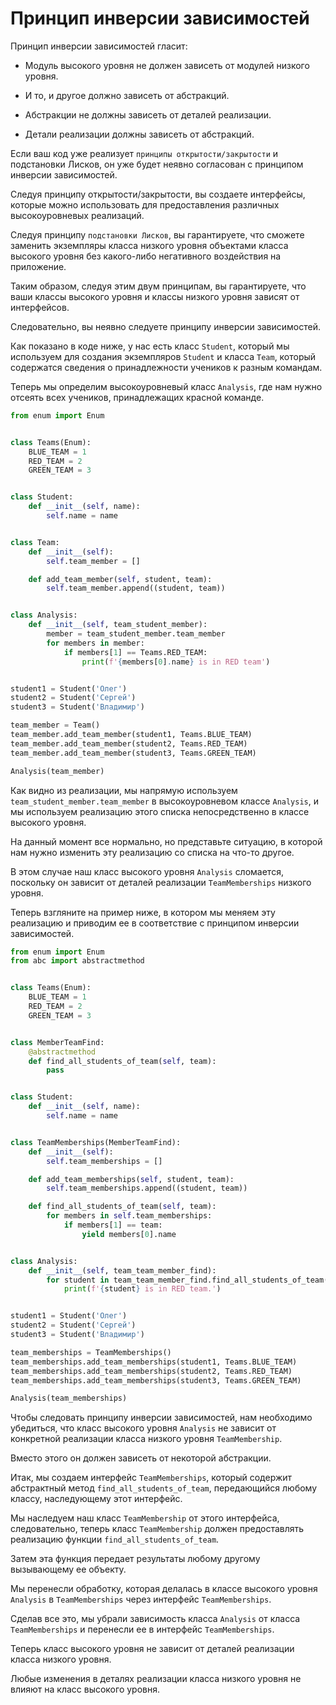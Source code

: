 # Принцип инверсии зависимостей

Принцип инверсии зависимостей гласит:

* Модуль высокого уровня не должен зависеть от модулей низкого уровня. 
* И то, и другое должно зависеть от абстракций. 

* Абстракции не должны зависеть от деталей реализации. 

* Детали реализации должны зависеть от абстракций.

Если ваш код уже реализует `принципы открытости/закрытости` и подстановки Лисков, он уже будет неявно согласован с принципом инверсии зависимостей.  

Следуя принципу открытости/закрытости, вы создаете интерфейсы, которые можно использовать для предоставления различных высокоуровневых реализаций. 

Следуя принципу `подстановки Лисков`, вы гарантируете, что сможете заменить экземпляры класса низкого уровня объектами класса высокого уровня без какого-либо негативного воздействия на приложение. 

Таким образом, следуя этим двум принципам, вы гарантируете, что ваши классы высокого уровня и классы низкого уровня зависят от интерфейсов. 

Следовательно, вы неявно следуете принципу инверсии зависимостей.

Как показано в коде ниже, у нас есть класс `Student`, который мы используем для создания экземпляров `Student` и класса `Team`, который содержатся сведения о принадлежности учеников к разным командам.

Теперь мы определим высокоуровневый класс `Analysis`, где нам нужно отсеять всех учеников, принадлежащих красной команде.


```python
from enum import Enum


class Teams(Enum):
    BLUE_TEAM = 1
    RED_TEAM = 2
    GREEN_TEAM = 3


class Student:
    def __init__(self, name):
        self.name = name


class Team:
    def __init__(self):
        self.team_member = []

    def add_team_member(self, student, team):
        self.team_member.append((student, team))


class Analysis:
    def __init__(self, team_student_member):
        member = team_student_member.team_member
        for members in member:
            if members[1] == Teams.RED_TEAM:
                print(f'{members[0].name} is in RED team')


student1 = Student('Олег')
student2 = Student('Сергей')
student3 = Student('Владимир')

team_member = Team()
team_member.add_team_member(student1, Teams.BLUE_TEAM)
team_member.add_team_member(student2, Teams.RED_TEAM)
team_member.add_team_member(student3, Teams.GREEN_TEAM)

Analysis(team_member)

```

Как видно из реализации, мы напрямую используем `team_student_member.team_member` в высокоуровневом классе `Analysis`, и мы используем реализацию этого списка непосредственно в классе высокого уровня. 

На данный момент все нормально, но представьте ситуацию, в которой нам нужно изменить эту реализацию со списка на что-то другое. 

В этом случае наш класс высокого уровня `Analysis` сломается, поскольку он зависит от деталей реализации `TeamMemberships` низкого уровня.

Теперь взгляните на пример ниже, в котором мы меняем эту реализацию и приводим ее в соответствие с принципом инверсии зависимостей.


```python
from enum import Enum
from abc import abstractmethod


class Teams(Enum):
    BLUE_TEAM = 1
    RED_TEAM = 2
    GREEN_TEAM = 3


class MemberTeamFind:
    @abstractmethod
    def find_all_students_of_team(self, team):
        pass


class Student:
    def __init__(self, name):
        self.name = name


class TeamMemberships(MemberTeamFind):
    def __init__(self):
        self.team_memberships = []

    def add_team_memberships(self, student, team):
        self.team_memberships.append((student, team))

    def find_all_students_of_team(self, team):
        for members in self.team_memberships:
            if members[1] == team:
                yield members[0].name


class Analysis:
    def __init__(self, team_team_member_find):
        for student in team_team_member_find.find_all_students_of_team(Teams.RED_TEAM):
            print(f'{student} is in RED team.')


student1 = Student('Олег')
student2 = Student('Сергей')
student3 = Student('Владимир')

team_memberships = TeamMemberships()
team_memberships.add_team_memberships(student1, Teams.BLUE_TEAM)
team_memberships.add_team_memberships(student2, Teams.RED_TEAM)
team_memberships.add_team_memberships(student3, Teams.GREEN_TEAM)

Analysis(team_memberships)


```


Чтобы следовать принципу инверсии зависимостей, нам необходимо убедиться, что класс высокого уровня `Analysis` не зависит от конкретной реализации класса низкого уровня `TeamMembership`. 

Вместо этого он должен зависеть от некоторой абстракции.

Итак, мы создаем интерфейс `TeamMemberships`, который содержит абстрактный метод `find_all_students_of_team`, передающийся любому классу, наследующему этот интерфейс. 

Мы наследуем наш класс `TeamMembership` от этого интерфейса, следовательно, теперь класс `TeamMembership` должен предоставлять реализацию функции `find_all_students_of_team`.

Затем эта функция передает результаты любому другому вызывающему ее объекту.

Мы перенесли обработку, которая делалась в классе высокого уровня `Analysis` в `TeamMemberships` через интерфейс `TeamMemberships`.

Сделав все это, мы убрали зависимость класса `Analysis` от класса `TeamMemberships` и перенесли ее в интерфейс `TeamMemberships`. 

Теперь класс высокого уровня не зависит от деталей реализации класса низкого уровня. 

Любые изменения в деталях реализации класса низкого уровня не влияют на класс высокого уровня.